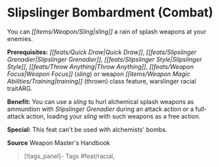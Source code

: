 ﻿---
cssclass: [feats]

---
# Slipslinger Bombardment (Combat)

You can _[[items/Weapon/Sling|sling]]_ a rain of splash weapons at your enemies.

**Prerequisites:** _[[feats/Quick Draw|Quick Draw]]_, _[[feats/Slipslinger Grenadier|Slipslinger Grenadier]]_, _[[feats/Slipslinger Style|Slipslinger Style]]_, _[[feats/Throw Anything|Throw Anything]]_, _[[feats/Weapon Focus|Weapon Focus]]_ (_sling_) or weapon _[[items/Weapon Magic Abilities/Training|training]]_ (thrown) class feature, warslinger racial traitARG.

**Benefit:** You can use a _sling_ to hurl alchemical splash weapons as ammunition with _Slipslinger Grenadier_ during an attack action or a full-attack action, loading your _sling_ with such weapons as a free action.

**Special:** This feat can't be used with alchemists' bombs.

**Source** Weapon Master's Handbook
>[!tags_panel]- Tags
> #feat/racial, 